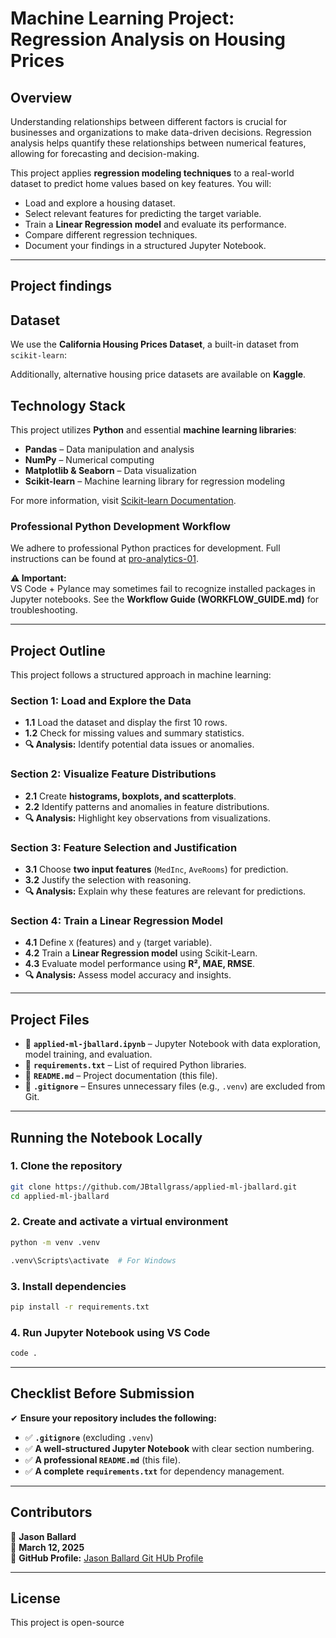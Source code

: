 # **Machine Learning Project: Regression Analysis on Housing Prices**

## **Overview**
Understanding relationships between different factors is crucial for businesses and organizations to make data-driven decisions. Regression analysis helps quantify these relationships between numerical features, allowing for forecasting and decision-making.

This project applies **regression modeling techniques** to a real-world dataset to predict home values based on key features. You will:

- Load and explore a housing dataset.
- Select relevant features for predicting the target variable.
- Train a **Linear Regression model** and evaluate its performance.
- Compare different regression techniques.
- Document your findings in a structured Jupyter Notebook.

---
## **Project findings**


## **Dataset**
We use the **California Housing Prices Dataset**, a built-in dataset from `scikit-learn`:

Additionally, alternative housing price datasets are available on **Kaggle**.

## **Technology Stack**
This project utilizes **Python** and essential **machine learning libraries**:

- **Pandas** – Data manipulation and analysis
- **NumPy** – Numerical computing
- **Matplotlib & Seaborn** – Data visualization
- **Scikit-learn** – Machine learning library for regression modeling

For more information, visit [Scikit-learn Documentation](https://scikit-learn.org/).

### **Professional Python Development Workflow**
We adhere to professional Python practices for development. Full instructions can be found at [pro-analytics-01](https://github.com/denisecase/pro-analytics-01/).

**⚠️ Important:**  
VS Code + Pylance may sometimes fail to recognize installed packages in Jupyter notebooks. See the **Workflow Guide (WORKFLOW_GUIDE.md)** for troubleshooting.

---

## **Project Outline**
This project follows a structured approach in machine learning:

### **Section 1: Load and Explore the Data**
- **1.1** Load the dataset and display the first 10 rows.
- **1.2** Check for missing values and summary statistics.
- **🔍 Analysis:** Identify potential data issues or anomalies.

### **Section 2: Visualize Feature Distributions**
- **2.1** Create **histograms, boxplots, and scatterplots**.
- **2.2** Identify patterns and anomalies in feature distributions.
- **🔍 Analysis:** Highlight key observations from visualizations.

### **Section 3: Feature Selection and Justification**
- **3.1** Choose **two input features** (`MedInc`, `AveRooms`) for prediction.
- **3.2** Justify the selection with reasoning.
- **🔍 Analysis:** Explain why these features are relevant for predictions.

### **Section 4: Train a Linear Regression Model**
- **4.1** Define `X` (features) and `y` (target variable).
- **4.2** Train a **Linear Regression model** using Scikit-Learn.
- **4.3** Evaluate model performance using **R², MAE, RMSE**.
- **🔍 Analysis:** Assess model accuracy and insights.

---

## **Project Files**
- 📂 **`applied-ml-jballard.ipynb`** – Jupyter Notebook with data exploration, model training, and evaluation.
- 📄 **`requirements.txt`** – List of required Python libraries.
- 📄 **`README.md`** – Project documentation (this file).
- 📄 **`.gitignore`** – Ensures unnecessary files (e.g., `.venv`) are excluded from Git.

---

## **Running the Notebook Locally**
### **1. Clone the repository**
```sh
git clone https://github.com/JBtallgrass/applied-ml-jballard.git
cd applied-ml-jballard
```

### **2. Create and activate a virtual environment**
```sh
python -m venv .venv

.venv\Scripts\activate  # For Windows
```

### **3. Install dependencies**
```sh
pip install -r requirements.txt
```

### **4. Run Jupyter Notebook using VS Code**
```sh
code . 
```

---

## **Checklist Before Submission**
✔ **Ensure your repository includes the following:**
- ✅ **`.gitignore`** (excluding `.venv`)
- ✅ **A well-structured Jupyter Notebook** with clear section numbering.
- ✅ **A professional `README.md`** (this file).
- ✅ **A complete `requirements.txt`** for dependency management.

---

## **Contributors**
👤 **Jason Ballard**  
📅 **March 12, 2025**  
📌 **GitHub Profile:** [Jason Ballard Git HUb Profile](https://github.com/JBtallgrass)

---

## **License**
This project is open-source